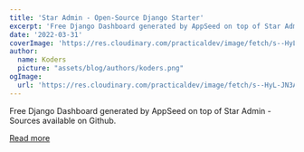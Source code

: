 ```yaml
---
title: 'Star Admin - Open-Source Django Starter'
excerpt: 'Free Django Dashboard generated by AppSeed on top of Star Admin - Sources available on Github.'
date: '2022-03-31'
coverImage: 'https://res.cloudinary.com/practicaldev/image/fetch/s--HyL-JN3A--/c_imagga_scale,f_auto,fl_progressive,h_420,q_auto,w_1000/https://dev-to-uploads.s3.amazonaws.com/uploads/articles/quqc2bqb0list1wzn6jl.jpg'
author:
  name: Koders
  picture: "assets/blog/authors/koders.png"
ogImage:
  url: 'https://res.cloudinary.com/practicaldev/image/fetch/s--HyL-JN3A--/c_imagga_scale,f_auto,fl_progressive,h_420,q_auto,w_1000/https://dev-to-uploads.s3.amazonaws.com/uploads/articles/quqc2bqb0list1wzn6jl.jpg'
---
```


Free Django Dashboard generated by AppSeed on top of Star Admin - Sources available on Github.

[Read more](https://dev.to/sm0ke/star-admin-open-source-django-starter-3894)

